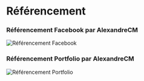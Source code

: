 # Référencement

### Référencement Facebook par AlexandreCM
![Référencement Facebook](https://github.com/cegepmatane/AcheteTaBaguette/blob/master/documentation/referencement/image/referencement%20-AlexandreCM-fb.PNG)

### Référencement Portfolio par AlexandreCM
![Référencement Portfolio](https://github.com/cegepmatane/AcheteTaBaguette/blob/master/documentation/referencement/image/referencement%20-AlexandreCM-portfolio.PNG)

